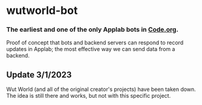 # wutworld-bot

<h3> The earliest and one of the only Applab bots in <span><a href="https://studio.code.org/">Code.org</a></span>.</h3>
Proof of concept that bots and backend servers can respond to record updates in Applab; the most effective way we can send data from a backend.


## Update 3/1/2023
Wut World (and all of the original creator's projects) have been taken down. The idea is still there and works, but not with this specific project.
